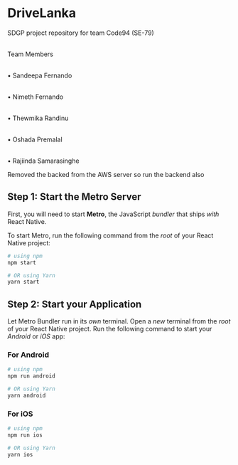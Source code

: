 ﻿# DriveLanka
<p> SDGP project repository for team Code94 (SE-79)

<br> Team Members

<br> • Sandeepa Fernando

<br> • Nimeth Fernando

<br> • Thewmika Randinu

<br> • Oshada Premalal

<br> • Rajiinda Samarasinghe

Removed the backed from the AWS server so run the backend also </p>









## Step 1: Start the Metro Server

First, you will need to start **Metro**, the JavaScript _bundler_ that ships _with_ React Native.

To start Metro, run the following command from the _root_ of your React Native project:

```bash
# using npm
npm start

# OR using Yarn
yarn start
```

## Step 2: Start your Application

Let Metro Bundler run in its _own_ terminal. Open a _new_ terminal from the _root_ of your React Native project. Run the following command to start your _Android_ or _iOS_ app:

### For Android

```bash
# using npm
npm run android

# OR using Yarn
yarn android
```

### For iOS

```bash
# using npm
npm run ios

# OR using Yarn
yarn ios
```

